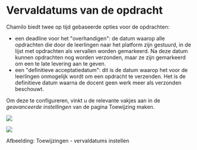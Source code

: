 # Vervaldatums van de opdracht

Chamilo biedt twee op tijd gebaseerde opties voor de opdrachten:

* een deadline voor het "overhandigen": de datum waarop alle opdrachten die door de leerlingen naar het platform zijn gestuurd, in de lijst met opdrachten als vervallen worden gemarkeerd. Na deze datum kunnen opdrachten nog worden verzonden, maar ze zijn gemarkeerd om een te late levering aan te geven.
* een "definitieve acceptatiedatum": dit is de datum waarop het voor de leerlingen onmogelijk wordt om een opdracht te verzenden. Het is de definitieve datum waarna de docent geen werk meer als verzonden beschouwt.

Om deze te configureren, vinkt u de relevante vakjes aan in de _geavanceerde instellingen_ van de pagina Toewijzing maken.

![](../../.gitbook/assets/graphics72.png)

![](../../.gitbook/assets/graphics368.png)

Afbeelding: Toewijzingen - vervaldatums instellen

